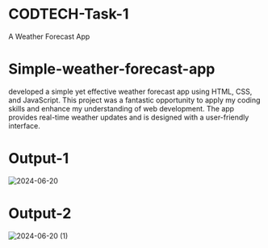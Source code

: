 # CODTECH-Task-1
A Weather Forecast App

# Simple-weather-forecast-app
developed a simple yet effective weather forecast app using HTML, CSS, and JavaScript. This project was a fantastic opportunity to apply my coding skills and enhance my understanding of web development. The app provides real-time weather updates and is designed with a user-friendly interface.

# Output-1
![2024-06-20](https://github.com/Neerajs24/CODTECH-Task-1/assets/155935361/951f3ae4-9023-431b-996c-bff7ac3d5f63)

# Output-2
![2024-06-20 (1)](https://github.com/Neerajs24/CODTECH-Task-1/assets/155935361/e6cd9b6e-c384-4f9a-a3dc-435ca0e47b4b)
